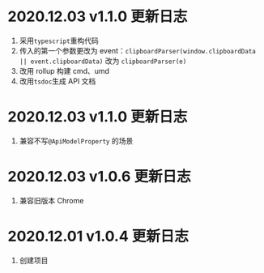 # 2020.12.03 v1.1.0 更新日志

1. 采用`typescript`重构代码
2. 传入的第一个参数更改为 event：`clipboardParser(window.clipboardData || event.clipboardData)` 改为 `clipboardParser(e)`
3. 改用 rollup 构建 cmd、umd
4. 改用`tsdoc`生成 API 文档

# 2020.12.03 v1.1.0 更新日志

1. 兼容不写`@ApiModelProperty` 的场景

# 2020.12.03 v1.0.6 更新日志

1. 兼容旧版本 Chrome

# 2020.12.01 v1.0.4 更新日志

1. 创建项目
